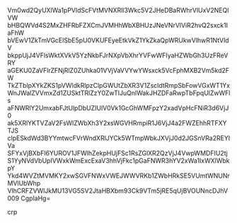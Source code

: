 Vm0wd2QyUXlWa1pPVldScFVtMVNXRll3Wkc5V2JHeDBaRWhrVlUxV2NEQlVW
bHBQWVd4S2MxZHFRbFZXCmJVMHhWbXBHUzJNeVNrVlViR2hvQ2sxck1IaFhW
bVEwV1ZkTmVGcElSbE5pU0VKUFEyeEtkVkZ1YkZkaQpWRUkwVlhwR1NtVldV
bkppUjJ4VFlsWktXVkV5YzNkbFJrNXpVbXhrYVFwWFIyaHZWbGh3UzFReVRY
aGEKU0ZaVFlrZFNjRlZ0ZUhka01VVjVaVVYwYWsxck5VcFphMXB2Vm5kd2FW
TkZTblpXYkZKS1pVWldkRlpzClpGWUtZbXR3V1ZscldtRmpSbFowVGxWT1Yx
WnJWalZVVmxZd1ZUSktTRlZzY0ZwTlJuQnlWakJHZDFaRwpTbFpqUlZwWFls
aFNWRlY2UmxabFJtUlpDbUZIUlV0Vk1GcGhWMFpzY2xadVpHcFNiR3d6VjJ0
ak5XRlYKTVZaV2FsWlZWbXh3Y2xsWGVHRmpiR1J6VjJ4a2FWZEhhRTFXYTJS
clpESkdWd3BYYmtwcFVrWndXRlJYCk5WTmpWbkJXVjJ0d2JGSnVRa2REYlVa
SFYxVjBXbFl6YUROV1JFWlhZekpHUjFSc1RsZGlXR2QzVjJ4VwpWMDFIU2tj
S1YyNVdVbUpIVWxkWmExcExaV3hhVjFkc1pGaFNWR3hYV2xWa1IxWXlWbkpY
Ykd4WVZtMVMKY2xwSGVFNWxVWEJWWVRKb1ZWbHRkSE5VUmtWNUNrMVlUbWhp
VlhCRFZVWlJkMU13VG5SV2JtaHBXbm93Ck9VTm5jRE5qUjBVOUNncDJhV009
CgplaHg=

crp